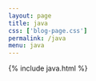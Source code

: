 ```yaml
---
layout: page
title: java
css: ['blog-page.css']
permalink: /java
menu: java
---
```

{% include java.html %}